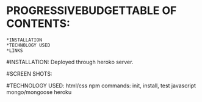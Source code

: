 # PROGRESSIVEBUDGETTABLE OF CONTENTS:
    *INSTALLATION
    *TECHNOLOGY USED
    *LINKS

#INSTALLATION:
   Deployed through heroko server.   


#SCREEN SHOTS:






#TECHNOLOGY USED:
    html/css
    npm commands: init, install, test
    javascript
    mongo/mongoose
    heroku